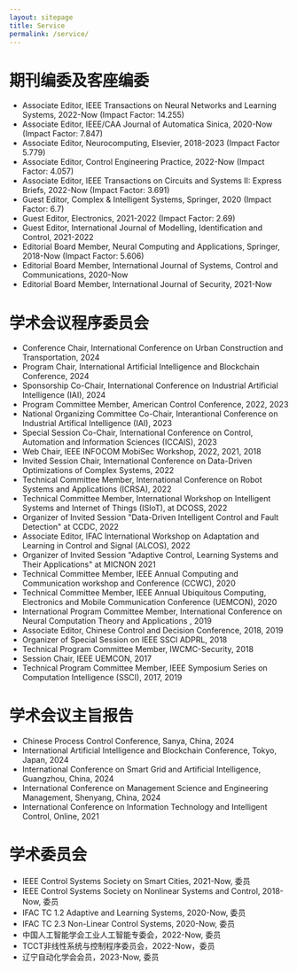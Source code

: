 ```yaml
---
layout: sitepage
title: Service
permalink: /service/
---
```


# 期刊编委及客座编委 #

* Associate Editor, IEEE Transactions on Neural Networks and Learning Systems, 2022-Now (Impact Factor: 14.255)
* Associate Editor, IEEE/CAA Journal of Automatica Sinica, 2020-Now (Impact Factor: 7.847)
* Associate Editor, Neurocomputing, Elsevier, 2018-2023 (Impact Factor 5.779)
* Associate Editor, Control Engineering Practice, 2022-Now (Impact Factor: 4.057) 
* Associate Editor, IEEE Transactions on Circuits and Systems II: Express Briefs, 2022-Now (Impact Factor: 3.691)
* Guest Editor, Complex & Intelligent Systems, Springer, 2020 (Impact Factor: 6.7)
* Guest Editor, Electronics, 2021-2022 (Impact Factor: 2.69)
* Guest Editor, International Journal of Modelling, Identification and Control, 2021-2022 
* Editorial Board Member, Neural Computing and Applications, Springer, 2018-Now (Impact Factor: 5.606)
* Editorial Board Member, International Journal of Systems, Control and Communications, 2020-Now
* Editorial Board Member, International Journal of Security, 2021-Now

# 学术会议程序委员会 #

* Conference Chair, International Conference on Urban Construction and Transportation, 2024
* Program Chair, International Artificial Intelligence and Blockchain Conference, 2024
* Sponsorship Co-Chair, International Conference on Industrial Artificial Intelligence (IAI), 2024
* Program Committee Member, American Control Conference, 2022, 2023
* National Organizing Committee Co-Chair, Interantional Conference on Industrial Artifical Intelligence (IAI), 2023
* Special Session Co-Chair, International Conference on Control, Automation and Information Sciences (ICCAIS), 2023
* Web Chair, IEEE INFOCOM MobiSec Workshop, 2022, 2021, 2018
* Invited Session Chair, International Conference on Data-Driven Optimizations of Complex Systems, 2022
* Technical Committee Member, International Conference on Robot Systems and Applications (ICRSA), 2022 
* Technical Committee Member, International Workshop on Intelligent Systems and Internet of Things (ISIoT), at DCOSS, 2022
* Organizer of Invited Session "Data-Driven Intelligent Control and Fault Detection" at CCDC, 2022
* Associate Editor,  IFAC International Workshop on Adaptation and Learning in Control and Signal (ALCOS), 2022 
* Organizer of Invited Session "Adaptive Control, Learning Systems and Their Applications" at MICNON 2021 
* Technical Committee Member, IEEE Annual Computing and Communication workshop and Conference (CCWC), 2020
* Technical Committee Member, IEEE Annual Ubiquitous Computing, Electronics and Mobile Communication Conference  (UEMCON), 2020
* International Program Committee Member, International Conference on Neural Computation Theory and Applications , 2019
* Associate Editor, Chinese Control and Decision Conference, 2018, 2019
* Organizer of Special Session on IEEE SSCI ADPRL, 2018
* Technical Program Committee Member, IWCMC-Security, 2018 
* Session Chair, IEEE UEMCON, 2017
* Technical Program Committee Member, IEEE Symposium Series on Computation Intelligence (SSCI), 2017, 2019

# 学术会议主旨报告 #

* Chinese Process Control Conference, Sanya, China, 2024
* International Artificial Intelligence and Blockchain Conference, Tokyo, Japan, 2024
* International Conference on Smart Grid and Artificial Intelligence, Guangzhou, China, 2024
* International Conference on Management Science and Engineering Management, Shenyang, China, 2024
* International Conference on Information Technology and Intelligent Control, Online, 2021


# 学术委员会 #

* IEEE Control Systems Society on  Smart Cities, 2021-Now, 委员
* IEEE Control Systems Society on  Nonlinear Systems and Control, 2018-Now, 委员
* IFAC TC 1.2 Adaptive and Learning Systems, 2020-Now, 委员
* IFAC TC 2.3 Non-Linear Control Systems, 2020-Now, 委员
* 中国人工智能学会工业人工智能专委会，2022-Now, 委员
* TCCT非线性系统与控制程序委员会，2022-Now，委员
* 辽宁自动化学会会员，2023-Now, 委员

